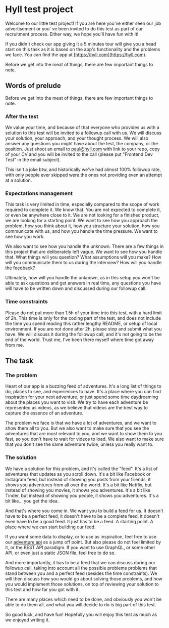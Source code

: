 # Hyll test project

Welcome to our little test project! If you are here you've either seen our job advertisement or you'
ve been invited to do this test as part of our recruitment process. Either way, we hope you'll have
fun with it!

If you didn't check our app giving it a 5 minutes tour will give you a head start on this task
as it is based on the app's functionality and the problems we face. You can find the app at
[https://hyll.com](https://hyll.com).

Before we get into the meat of things, there are few important things to note.

## Words of prelude
Before we get into the meat of things, there are few important things to note.

### After the test

We value your time, and because of that everyone who provides us with a solution to this test will
be invited to a followup call with us. We will discuss your solution, your approach, and your
thought process. We will also answer any questions you might have about the test, the company, or
the position. Just shoot an email to [paul@hyll.com](mailto:paul@hyll.com]) with link to your repo,
copy of your CV and you will be invited to the call (please put "Frontend Dev Test" in the email
subject).

This isn't a joke btw, and historically we've had almost 100% followup rate, with only people ever
skipped were the ones not providing even an attempt at a solution.

### Expectations management

This task is very limited in time, especially compared to the scope of work required to complete it.
We know that. You are not expected to complete it, or even be anywhere close to it. We are not
looking for a finished product, we are looking for a starting point. We want to see how you approach
the problem, how you think about it, how you structure your solution, how you communicate with us,
and
how you handle the time pressure. We want to see how you work.

We also want to see how you handle the unknown. There are a few things in this project that are
deliberately left vague. We want to see how you handle that. What things will you question? What
assumptions will you make? How will you communicate them to us during the interview? How will you
handle the feedback?

Ultimately, how will you handle the unknown, as in this setup you won't be able to ask questions and
get answers in real time, any questions you have will have to be written down and discussed during
our followup call.

### Time constraints

Please do not put more than 1.5h of your time into this test, with a hard limit of 2h. This time is
only for the coding part of the test, and does not include the time you spend reading this rather
lengthy README, or setup of local environment. If you are not done after 2h, please stop and submit
what you have. We will discuss it during the followup call, and it's not going to be the end of the
world. Trust me, I've been there myself where time got away from me.

## The task

### The problem

Heart of our app is a buzzing feed of adventures.
It's a long list of things to do, places to see, and experiences to have. It's a place where you can
find inspiration for your next adventure, or just spend some time daydreaming about the places you
want to visit. We try to have each adventure be represented as videos, as we believe that videos are
the best way to capture the essence of an adventure.

The problem we face is that we have a lot of adventures, and we want to show them all to you. But
we also want to make sure that you see the adventures that are most relevant to you, and we want to
show them to you fast, so you don't have to wait for videos to load. We also want to make sure that
you don't see the same adventure twice, unless you really want to.

### The solution

We have a solution for this problem, and it's called the "feed". It's a list of adventures that
updates as you scroll down. It's a bit like Facebook or Instagram feed, but instead of showing you
posts from your friends, it shows you adventures from all over the world. It's a bit like Netflix,
but instead of showing you movies, it shows you adventures. It's a bit like Tinder, but instead of
showing you people, it shows you adventures. It's a bit like... you get the idea.

And that's where you come in. We want you to build a feed for us. It doesn't have to be a perfect
feed, it doesn't have to be a complete feed, it doesn't even have to be a good feed. It just has to
be a feed. A starting point. A place where we can start building our feed.

If you want some data to display, or to use as inspiration, feel free to use
our [adventure api](https://api.hyll.com/api/adventures/) as a jump off point. But also please do
not feel limited by it, or the REST API paradigm. If you want to use GraphQL, or some other API, or
even just a static JSON file, feel free to do so.

And more importantly, it has to be a feed that we can discuss during our followup call, taking into
account all the possible problems problems that stand between you and a perfect feed (besides the
time constraints). We will then discuss how you would go about solving those problems, and how you
would implement those solutions, on top of reviewing your solution to this test and how far you got
with it.

There are many places which need to be done, and obviously you won't be able to do them all, and
what you will decide to do is big part of this test.

So good luck, and have fun! Hopefully you will enjoy this test as much as we enjoyed writing it.